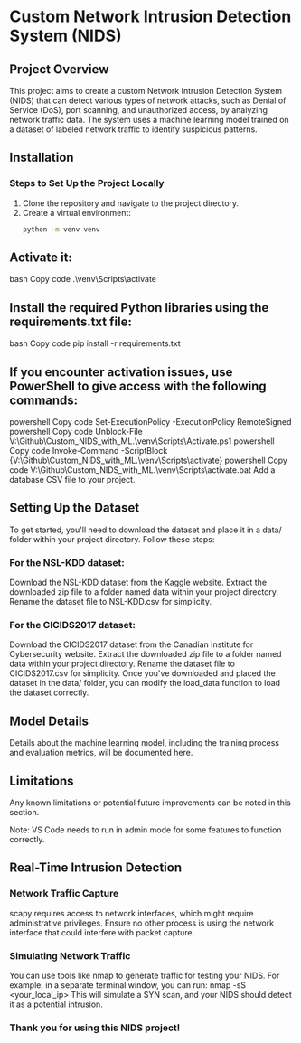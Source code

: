 # Custom Network Intrusion Detection System (NIDS)

## Project Overview
This project aims to create a custom Network Intrusion Detection System (NIDS) that can detect various types of network attacks, such as Denial of Service (DoS), port scanning, and unauthorized access, by analyzing network traffic data. The system uses a machine learning model trained on a dataset of labeled network traffic to identify suspicious patterns.

## Installation

### Steps to Set Up the Project Locally

1. Clone the repository and navigate to the project directory.
2. Create a virtual environment:
   ```bash
   python -m venv venv
## Activate it:

bash
Copy code
.\venv\Scripts\activate
## Install the required Python libraries using the requirements.txt file:

bash
Copy code
pip install -r requirements.txt
## If you encounter activation issues, use PowerShell to give access with the following commands:

powershell
Copy code
Set-ExecutionPolicy -ExecutionPolicy RemoteSigned
powershell
Copy code
Unblock-File V:\Github\Custom_NIDS_with_ML.\venv\Scripts\Activate.ps1
powershell
Copy code
Invoke-Command -ScriptBlock {V:\Github\Custom_NIDS_with_ML.\venv\Scripts\activate}
powershell
Copy code
V:\Github\Custom_NIDS_with_ML.\venv\Scripts\activate.bat
Add a database CSV file to your project.

## Setting Up the Dataset
To get started, you'll need to download the dataset and place it in a data/ folder within your project directory. Follow these steps:

### For the NSL-KDD dataset:

Download the NSL-KDD dataset from the Kaggle website.
Extract the downloaded zip file to a folder named data within your project directory.
Rename the dataset file to NSL-KDD.csv for simplicity.

### For the CICIDS2017 dataset:

Download the CICIDS2017 dataset from the Canadian Institute for Cybersecurity website.
Extract the downloaded zip file to a folder named data within your project directory.
Rename the dataset file to CICIDS2017.csv for simplicity.
Once you've downloaded and placed the dataset in the data/ folder, you can modify the load_data function to load the dataset correctly.

## Model Details
Details about the machine learning model, including the training process and evaluation metrics, will be documented here.

## Limitations
Any known limitations or potential future improvements can be noted in this section.

Note: VS Code needs to run in admin mode for some features to function correctly.

## Real-Time Intrusion Detection
### Network Traffic Capture
scapy requires access to network interfaces, which might require administrative privileges.
Ensure no other process is using the network interface that could interfere with packet capture.
### Simulating Network Traffic
You can use tools like nmap to generate traffic for testing your NIDS.
For example, in a separate terminal window, you can run:
nmap -sS <your_local_ip>
This will simulate a SYN scan, and your NIDS should detect it as a potential intrusion.
### Thank you for using this NIDS project!
